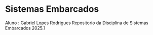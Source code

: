 # Sistemas Embarcados
Aluno : Gabriel Lopes Rodrigues 
Repositorio da Disciplina de Sistemas Embarcados 2025.1
